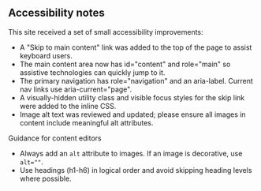 Accessibility notes
-------------------

This site received a set of small accessibility improvements:

- A "Skip to main content" link was added to the top of the page to assist keyboard users.
- The main content area now has id="content" and role="main" so assistive technologies can quickly jump to it.
- The primary navigation has role="navigation" and an aria-label. Current nav links use aria-current="page".
- A visually-hidden utility class and visible focus styles for the skip link were added to the inline CSS.
- Image alt text was reviewed and updated; please ensure all images in content include meaningful alt attributes.

Guidance for content editors
- Always add an `alt` attribute to images. If an image is decorative, use `alt=""`.
- Use headings (h1-h6) in logical order and avoid skipping heading levels where possible.
